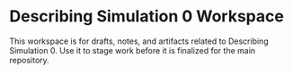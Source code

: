 # Describing Simulation 0 Workspace

This workspace is for drafts, notes, and artifacts related to Describing Simulation 0.
Use it to stage work before it is finalized for the main repository.
